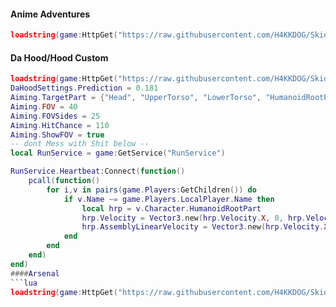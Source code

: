 
#### Anime Adventures
```lua
loadstring(game:HttpGet("https://raw.githubusercontent.com/H4KKDOG/Skid-Script/main/NewArponAA(MOBILE)"))()
```
#### Da Hood/Hood Custom
```lua
loadstring(game:HttpGet("https://raw.githubusercontent.com/H4KKDOG/Skid-Script/main/MobileSilentAim"))()
DaHoodSettings.Prediction = 0.181
Aiming.TargetPart = {"Head", "UpperTorso", "LowerTorso", "HumanoidRootPart", "RightFoot", "LeftFoot"}
Aiming.FOV = 40
Aiming.FOVSides = 25
Aiming.HitChance = 110
Aiming.ShowFOV = true
-- dont Mess with Shit below --
local RunService = game:GetService("RunService")

RunService.Heartbeat:Connect(function()
    pcall(function()
        for i,v in pairs(game.Players:GetChildren()) do
            if v.Name ~= game.Players.LocalPlayer.Name then
                local hrp = v.Character.HumanoidRootPart
                hrp.Velocity = Vector3.new(hrp.Velocity.X, 0, hrp.Velocity.Z)    
                hrp.AssemblyLinearVelocity = Vector3.new(hrp.Velocity.X, 0, hrp.Velocity.Z)   
            end
        end
    end)
end)
####Arsenal
```lua
loadstring(game:HttpGet("https://raw.githubusercontent.com/H4KKDOG/Skid-Script/main/ArsenalScript"))()
```
